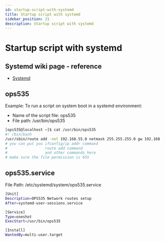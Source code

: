 ```yaml
---
id: startup-script-with-systemd
title: Startup script with systemd
sidebar_position: 21
description: Startup script with systemd
---
```


# Startup script with systemd

## Systemd wiki page - reference

- [Systemd](https://fedoraproject.org/wiki/Systemd)

## ops535

Example: To run a script on system boot in a systemd environment:

- Name of the script file: ops535
- File path: /usr/bin/ops535

```bash
[ops535@localhost ~]$ cat /usr/bin/ops535
#! /bin/bash
/usr/sbin/route add -net 192.168.55.0 netmask 255.255.255.0 gw 192.168.122.1
# you can put you ifconfig/ip addr command
#                 route add command
#                 and other commands here
# make sure the file permission is 655
```

## ops535.service

File Path: /etc/systemd/system/ops535.service

```bash
[Unit]
Description=OPS535 Network routes setup
After=systemd-user-sessions.service

[Service]
Type=oneshot
ExecStart=/usr/bin/ops535

[Install]
WantedBy=multi-user.target
```
